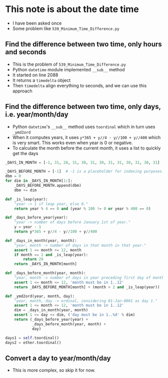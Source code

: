 
# This note is about the date time

* I have been asked once
* Some problem like `539_Minimum_Time_Difference.py`

## Find the difference between two time, only hours and seconds

* This is the problem of `539_Minimum_Time_Difference.py`
* Python `datetime` module implemented `__sub__` method
* It started on line 2088
* It returns a `timedelta` object
* Then `timedelta` align everything to seconds, and we can use this approach

## Find the difference between two time, only days, i.e. year/month/day

* Python `datetime`'s `__sub__` method uses `toordinal` which in turn uses `_ymd2ord`
* When it computes years, it uses `y*365 + y//4 - y//100 + y//400` which is very smart.
  This works even when year is 0 or negative.
* To calculate the month before the current month, it uses a list to quickly get the days

```python
_DAYS_IN_MONTH = [-1, 31, 28, 31, 30, 31, 30, 31, 31, 30, 31, 30, 31]

_DAYS_BEFORE_MONTH = [-1]  # -1 is a placeholder for indexing purposes.
dbm = 0
for dim in _DAYS_IN_MONTH[1:]:
    _DAYS_BEFORE_MONTH.append(dbm)
    dbm += dim

def _is_leap(year):
    "year -> 1 if leap year, else 0."
    return year % 4 == 0 and (year % 100 != 0 or year % 400 == 0)

def _days_before_year(year):
    "year -> number of days before January 1st of year."
    y = year - 1
    return y*365 + y//4 - y//100 + y//400

def _days_in_month(year, month):
    "year, month -> number of days in that month in that year."
    assert 1 <= month <= 12, month
    if month == 2 and _is_leap(year):
        return 29
    return _DAYS_IN_MONTH[month]

def _days_before_month(year, month):
    "year, month -> number of days in year preceding first day of month."
    assert 1 <= month <= 12, 'month must be in 1..12'
    return _DAYS_BEFORE_MONTH[month] + (month > 2 and _is_leap(year))

def _ymd2ord(year, month, day):
    "year, month, day -> ordinal, considering 01-Jan-0001 as day 1."
    assert 1 <= month <= 12, 'month must be in 1..12'
    dim = _days_in_month(year, month)
    assert 1 <= day <= dim, ('day must be in 1..%d' % dim)
    return (_days_before_year(year) +
            _days_before_month(year, month) +
            day)

days1 = self.toordinal()
days2 = other.toordinal()
```

## Convert a day to year/month/day

* This is more complex, so skip it for now.

